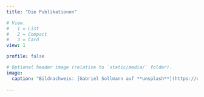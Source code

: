 ```yaml
---
title: "Die Publikationen"

# View.
#   1 = List
#   2 = Compact
#   3 = Card
view: 1

profile: false

# Optional header image (relative to `static/media/` folder).
image:
  caption: "Bildnachweis: [Gabriel Sollmann auf **unsplash**](https://unsplash.com/photos/Y7d265_7i08)"
  
---
```

